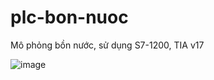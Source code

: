 # plc-bon-nuoc
Mô phỏng bồn nước, sử dụng S7-1200, TIA v17

![image](https://github.com/user-attachments/assets/9d7ebb9b-bdc4-43a6-b0c8-f99f190b635f)
